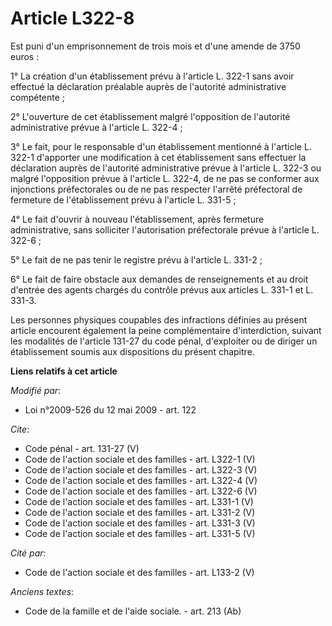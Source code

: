 # Article L322-8

Est puni d'un emprisonnement de trois mois et d'une amende de 3750 euros : 

1° La création d'un établissement prévu à l'article L. 322-1 sans avoir effectué la déclaration préalable auprès de
l'autorité administrative compétente ; 

2° L'ouverture de cet établissement malgré l'opposition de l'autorité administrative prévue à l'article L. 322-4 ; 

3° Le fait, pour le responsable d'un établissement mentionné à l'article L. 322-1 d'apporter une modification à cet
établissement sans effectuer la déclaration auprès de l'autorité administrative prévue à l'article L. 322-3 ou malgré
l'opposition prévue à l'article L. 322-4, de ne pas se conformer aux injonctions préfectorales ou de ne pas respecter
l'arrêté préfectoral de fermeture de l'établissement prévu à l'article L. 331-5 ; 

4° Le fait d'ouvrir à nouveau l'établissement, après fermeture administrative, sans solliciter l'autorisation préfectorale
prévue à l'article L. 322-6 ; 

5° Le fait de ne pas tenir le registre prévu à l'article L. 331-2 ; 

6° Le fait de faire obstacle aux demandes de renseignements et au droit d'entrée des agents chargés du contrôle prévus aux
articles L. 331-1 et L. 331-3. 

Les personnes physiques coupables des infractions définies au présent article encourent également la peine complémentaire
d'interdiction, suivant les modalités de l'article 131-27 du code pénal, d'exploiter ou de diriger un établissement soumis
aux dispositions du présent chapitre.

**Liens relatifs à cet article**

_Modifié par_:

  - Loi n°2009-526 du 12 mai 2009 - art. 122

_Cite_:

  - Code pénal - art. 131-27 (V)
  - Code de l'action sociale et des familles - art. L322-1 (V)
  - Code de l'action sociale et des familles - art. L322-3 (V)
  - Code de l'action sociale et des familles - art. L322-4 (V)
  - Code de l'action sociale et des familles - art. L322-6 (V)
  - Code de l'action sociale et des familles - art. L331-1 (V)
  - Code de l'action sociale et des familles - art. L331-2 (V)
  - Code de l'action sociale et des familles - art. L331-3 (V)
  - Code de l'action sociale et des familles - art. L331-5 (V)

_Cité par_:

  - Code de l'action sociale et des familles - art. L133-2 (V)

_Anciens textes_:

  - Code de la famille et de l'aide sociale. - art. 213 (Ab)
